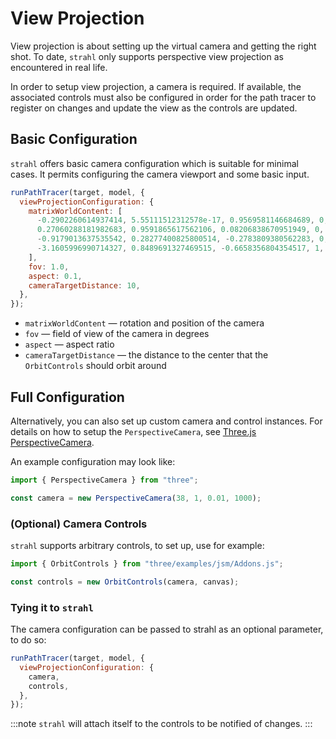 # View Projection

View projection is about setting up the virtual camera and getting the right shot. To date, `strahl` only supports perspective view projection as encountered in real life.

In order to setup view projection, a camera is required. If available, the associated controls must also be configured in order for the path tracer to register on changes and update the view as the controls are updated.

## Basic Configuration

`strahl` offers basic camera configuration which is suitable for minimal cases. It permits configuring the camera viewport and some basic input.

```js title="strahlConfiguration.js"
runPathTracer(target, model, {
  viewProjectionConfiguration: {
    matrixWorldContent: [
      -0.2902260614937414, 5.55111512312578e-17, 0.9569581146684689, 0,
      0.27060288181982683, 0.9591865617562106, 0.08206838670951949, 0,
      -0.9179013637535542, 0.28277400825800514, -0.2783809380562283, 0,
      -3.1605996990714327, 0.8489691327469515, -0.6658356804354517, 1,
    ],
    fov: 1.0,
    aspect: 0.1,
    cameraTargetDistance: 10,
  },
});
```

- `matrixWorldContent` — rotation and position of the camera
- `fov` — field of view of the camera in degrees
- `aspect` — aspect ratio
- `cameraTargetDistance` — the distance to the center that the `OrbitControls` should orbit around

## Full Configuration

Alternatively, you can also set up custom camera and control instances. For details on how to setup the `PerspectiveCamera`, see [Three.js PerspectiveCamera](https://threejs.org/docs/index.html#api/en/cameras/PerspectiveCamera).

An example configuration may look like:

```js title="cameraConfiguration.js"
import { PerspectiveCamera } from "three";

const camera = new PerspectiveCamera(38, 1, 0.01, 1000);
```

### (Optional) Camera Controls

`strahl` supports arbitrary controls, to set up, use for example:

```js title="controlsConfiguration.js"
import { OrbitControls } from "three/examples/jsm/Addons.js";

const controls = new OrbitControls(camera, canvas);
```

### Tying it to `strahl`

The camera configuration can be passed to strahl as an optional parameter, to do so:

```js title="strahlConfiguration.js"
runPathTracer(target, model, {
  viewProjectionConfiguration: {
    camera,
    controls,
  },
});
```

:::note
`strahl` will attach itself to the controls to be notified of changes.
:::
